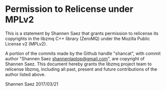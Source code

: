 # Permission to Relicense under MPLv2

This is a statement by Shannen Saez
that grants permission to relicense its copyrights in the libzmq C++
library (ZeroMQ) under the Mozilla Public License v2 (MPLv2).

A portion of the commits made by the Github handle "shancat", with
commit author "Shannen Saez <shannenlaptop@gmail.com>", are copyright of Shannen Saez.
This document hereby grants the libzmq project team to relicense libzmq, 
including all past, present and future contributions of the author listed above.

Shannen Saez
2017/03/21
